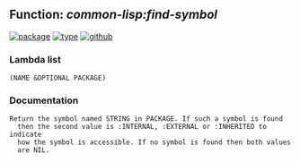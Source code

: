 ## Function: ***common-lisp:find-symbol***
[![package](https://img.shields.io/badge/Package-COMMON--LISP-5f9ea0.svg?style=social&colorA=999999)](../) [![type](https://img.shields.io/badge/Type-Function-5f9ea0.svg?style=social&colorA=999999)](../#function) [![github](https://img.shields.io/badge/GitHub-View_the_source-5f9ea0.svg?style=social&colorA=999999&logo=github)](https://github.com/sbcl/sbcl/blob/master/src/code/target-package.lisp/) 
### Lambda list
```
(NAME &OPTIONAL PACKAGE)
```
### Documentation
```
Return the symbol named STRING in PACKAGE. If such a symbol is found
  then the second value is :INTERNAL, :EXTERNAL or :INHERITED to indicate
  how the symbol is accessible. If no symbol is found then both values
  are NIL.
```
